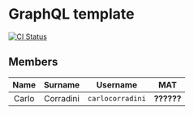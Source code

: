 # GraphQL template

[![CI Status](https://github.com/carlocorradini/graphql-template/workflows/main/badge.svg)](https://github.com/carlocorradini/graphql-template/actions)

## Members

| Name  |  Surname  |     Username     |    MAT     |
| :---: | :-------: | :--------------: | :--------: |
| Carlo | Corradini | `carlocorradini` | **??????** |
